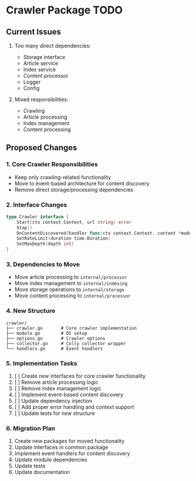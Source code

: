 # Crawler Package TODO

## Current Issues
1. Too many direct dependencies:
   - Storage interface
   - Article service
   - Index service
   - Content processor
   - Logger
   - Config

2. Mixed responsibilities:
   - Crawling
   - Article processing
   - Index management
   - Content processing

## Proposed Changes

### 1. Core Crawler Responsibilities
- Keep only crawling-related functionality
- Move to event-based architecture for content discovery
- Remove direct storage/processing dependencies

### 2. Interface Changes
```go
type Crawler interface {
    Start(ctx context.Context, url string) error
    Stop()
    OnContentDiscovered(handler func(ctx context.Context, content *models.Content) error)
    SetRateLimit(duration time.Duration)
    SetMaxDepth(depth int)
}
```

### 3. Dependencies to Move
- Move article processing to `internal/processor`
- Move index management to `internal/indexing`
- Move storage operations to `internal/storage`
- Move content processing to `internal/processor`

### 4. New Structure
```
crawler/
├── crawler.go       # Core crawler implementation
├── module.go        # DI setup
├── options.go       # Crawler options
├── collector.go     # Colly collector wrapper
└── handlers.go      # Event handlers
```

### 5. Implementation Tasks
1. [ ] Create new interfaces for core crawler functionality
2. [ ] Remove article processing logic
3. [ ] Remove index management logic
4. [ ] Implement event-based content discovery
5. [ ] Update dependency injection
6. [ ] Add proper error handling and context support
7. [ ] Update tests for new structure

### 6. Migration Plan
1. Create new packages for moved functionality
2. Update interfaces in common package
3. Implement event handlers for content discovery
4. Update module dependencies
5. Update tests
6. Update documentation 